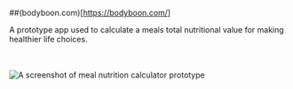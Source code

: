 ##(bodyboon.com)[https://bodyboon.com/]

A prototype app used to calculate a meals total nutritional value for making healthier life choices.
<br/>
<br/>
<br/>


<img src="../../blob/main/bodyboon-ss.png" alt="A screenshot of meal nutrition calculator prototype" />
